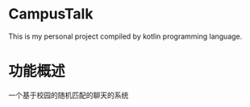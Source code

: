 # CampusTalk
This is my personal project compiled by kotlin programming language.

# 功能概述
一个基于校园的随机匹配的聊天的系统
